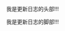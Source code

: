 我是更新日志的头部!!!

[comment]: # (!!!ChangelogHeaderDividerTag!!!)


[comment]: # (!!!ChangelogFooterDividerTag!!!)

我是更新日志的脚部!!!